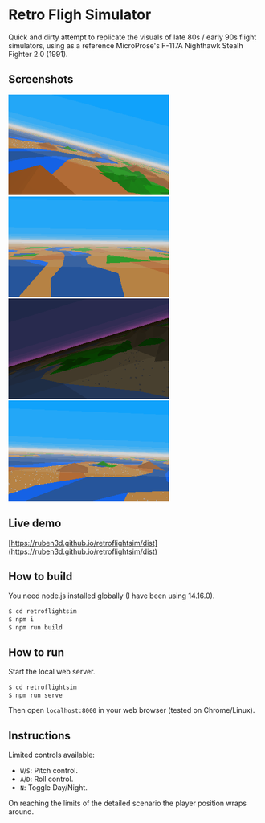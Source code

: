 # Retro Fligh Simulator

Quick and dirty attempt to replicate the visuals of late 80s / early 90s flight simulators, using as a reference MicroProse's F-117A Nighthawk Stealh Fighter 2.0 (1991).

## Screenshots

[<img src="doc/ss01.png" width="320" height="200" />](doc/ss01.png)
[<img src="doc/ss02.png" width="320" height="200" />](doc/ss02.png)
[<img src="doc/ss04.png" width="320" height="200" />](doc/ss04.png)
[<img src="doc/ss03.png" width="320" height="200" />](doc/ss03.png)

## Live demo

[https://ruben3d.github.io/retroflightsim/dist](https://ruben3d.github.io/retroflightsim/dist)

## How to build

You need node.js installed globally (I have been using 14.16.0).

```
$ cd retroflightsim
$ npm i
$ npm run build
```

## How to run

Start the local web server.

```
$ cd retroflightsim
$ npm run serve
```
Then open `localhost:8000` in your web browser (tested on Chrome/Linux).

## Instructions

Limited controls available:
* `W`/`S`: Pitch control.
* `A`/`D`: Roll control.
* `N`: Toggle Day/Night.

On reaching the limits of the detailed scenario the player position wraps around.
